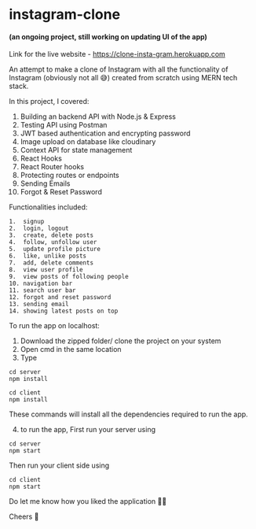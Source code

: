 # instagram-clone

#### (an ongoing project, still working on updating UI of the app)

Link for the live website - https://clone-insta-gram.herokuapp.com

An attempt to make a clone of Instagram with all the functionality of Instagram (obviously not all 😅) created from scratch using MERN tech stack.

In this project, I covered:

1.  Building an backend API with Node.js & Express
2.  Testing API using Postman
3.  JWT based authentication and encrypting password
4.  Image upload on database like cloudinary
5.  Context API for state management
6.  React Hooks
7.  React Router hooks
8.  Protecting routes or endpoints
9.  Sending Emails
10. Forgot & Reset Password

Functionalities included:

```
1.  signup
2.  login, logout
3.  create, delete posts
4.  follow, unfollow user
5.  update profile picture
6.  like, unlike posts
7.  add, delete comments
8.  view user profile
9.  view posts of following people
10. navigation bar
11. search user bar
12. forgot and reset password
13. sending email
14. showing latest posts on top
```

To run the app on localhost:

1. Download the zipped folder/ clone the project on your system
2. Open cmd in the same location
3. Type

```
cd server
npm install

cd client
npm install
```

These commands will install all the dependencies required to run the app.

4. to run the app,
   First run your server using

```
cd server
npm start
```

Then run your client side using

```
cd client
npm start
```

Do let me know how you liked the application 🚀🚀

Cheers 🕺
